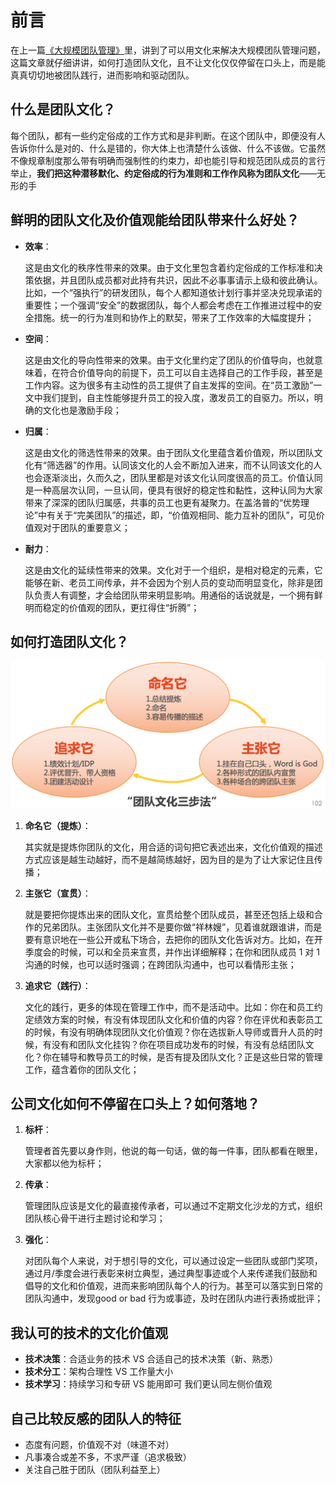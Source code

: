 # **前言**

在上一篇[《大规模团队管理》](https://github.com/xiaoyuge/Admin-Notes/blob/main/%E5%A4%A7%E8%A7%84%E6%A8%A1%E5%9B%A2%E9%98%9F%E7%AE%A1%E7%90%86.md)里，讲到了可以用文化来解决大规模团队管理问题，这篇文章就仔细讲讲，如何打造团队文化，且不让文化仅仅停留在口头上，而是能真真切切地被团队践行，进而影响和驱动团队。

## **什么是团队文化？**

每个团队，都有一些约定俗成的工作方式和是非判断。在这个团队中，即便没有人告诉你什么是对的、什么是错的，你大体上也清楚什么该做、什么不该做。它虽然不像规章制度那么带有明确而强制性的约束力，却也能引导和规范团队成员的言行举止，**我们把这种潜移默化、约定俗成的行为准则和工作作风称为团队文化**——无形的手

## **鲜明的团队文化及价值观能给团队带来什么好处？**

- **效率**：

  这是由文化的秩序性带来的效果。由于文化里包含着约定俗成的工作标准和决策依据，并且团队成员都对此持有共识，因此不必事事请示上级和彼此确认。比如，一个“强执行”的研发团队，每个人都知道依计划行事并坚决兑现承诺的重要性；一个强调“安全”的数据团队，每个人都会考虑在工作推进过程中的安全措施。统一的行为准则和协作上的默契，带来了工作效率的大幅度提升；

- **空间**：

  这是由文化的导向性带来的效果。由于文化里约定了团队的价值导向，也就意味着，在符合价值导向的前提下，员工可以自主选择自己的工作手段，甚至是工作内容。这为很多有主动性的员工提供了自主发挥的空间。在“员工激励”一文中我们提到，自主性能够提升员工的投入度，激发员工的自驱力。所以，明确的文化也是激励手段；

- **归属**：

  这是由文化的筛选性带来的效果。由于团队文化里蕴含着价值观，所以团队文化有“筛选器”的作用。认同该文化的人会不断加入进来，而不认同该文化的人也会逐渐淡出，久而久之，团队里都是对该文化认同度很高的员工。价值认同是一种高层次认同，一旦认同，便具有很好的稳定性和黏性，这种认同为大家带来了深深的团队归属感，共事的员工也更有凝聚力。在盖洛普的“优势理论”中有关于“完美团队”的描述，即，“价值观相同、能力互补的团队”，可见价值观对于团队的重要意义；

- **耐力**：

  这是由文化的延续性带来的效果。文化对于一个组织，是相对稳定的元素，它能够在新、老员工间传承，并不会因为个别人员的变动而明显变化，除非是团队负责人有调整，才会给团队带来明显影响。用通俗的话说就是，一个拥有鲜明而稳定的价值观的团队，更扛得住“折腾”；

## **如何打造团队文化？**

![打造团队文化](https://github.com/xiaoyuge/Admin-Notes/blob/main/resources/%E6%89%93%E9%80%A0%E5%9B%A2%E9%98%9F%E6%96%87%E5%8C%96.png)

1) **命名它（提炼）**：

    其实就是提炼你团队的文化，用合适的词句把它表述出来，文化价值观的描述方式应该是越生动越好，而不是越简练越好，因为目的是为了让大家记住且传播；

2) **主张它（宣贯）**：

    就是要把你提炼出来的团队文化，宣贯给整个团队成员，甚至还包括上级和合作的兄弟团队。主张团队文化并不是要你做“祥林嫂”，见着谁就跟谁讲，而是要有意识地在一些公开或私下场合，去把你的团队文化告诉对方。比如，在开季度会的时候，可以和全员来宣贯，并作出详细解释；在你和团队成员 1 对 1 沟通的时候，也可以适时强调；在跨团队沟通中，也可以看情形主张；

3) **追求它（践行）**：

    文化的践行，更多的体现在管理工作中，而不是活动中。比如：你在和员工约定绩效方案的时候，有没有体现团队文化和价值的内容？你在评优和表彰员工的时候，有没有明确体现团队文化价值观？你在选拔新人导师或晋升人员的时候，有没有和团队文化挂钩？你在项目成功发布的时候，有没有总结团队文化？你在辅导和教导员工的时候，是否有提及团队文化？正是这些日常的管理工作，蕴含着你的团队文化；

## **公司文化如何不停留在口头上？如何落地？**

1) **标杆**：

    管理者首先要以身作则，他说的每一句话，做的每一件事，团队都看在眼里，大家都以他为标杆；

2) **传承**：

    管理团队应该是文化的最直接传承者，可以通过不定期文化沙龙的方式，组织团队核心骨干进行主题讨论和学习；

3) **强化**：

    对团队每个人来说，对于想引导的文化，可以通过设定一些团队或部门奖项，通过月/季度会进行表彰来树立典型，通过典型事迹或个人来传递我们鼓励和倡导的文化和价值观，进而来影响团队每个人的行为。甚至可以落实到日常的团队沟通中，发现good or  bad 行为或事迹，及时在团队内进行表扬或批评；

## **我认可的技术的文化价值观**

- **技术决策**：合适业务的技术 VS 合适自己的技术决策（新、熟悉）
- **技术分工**：架构合理性 VS 工作量大小
- **技术学习**：持续学习和专研  VS  能用即可
我们更认同左侧价值观

## **自己比较反感的团队人的特征**

- 态度有问题，价值观不对（味道不对）
- 凡事凑合或差不多，不求严谨（追求极致）
- 关注自己胜于团队（团队利益至上）
